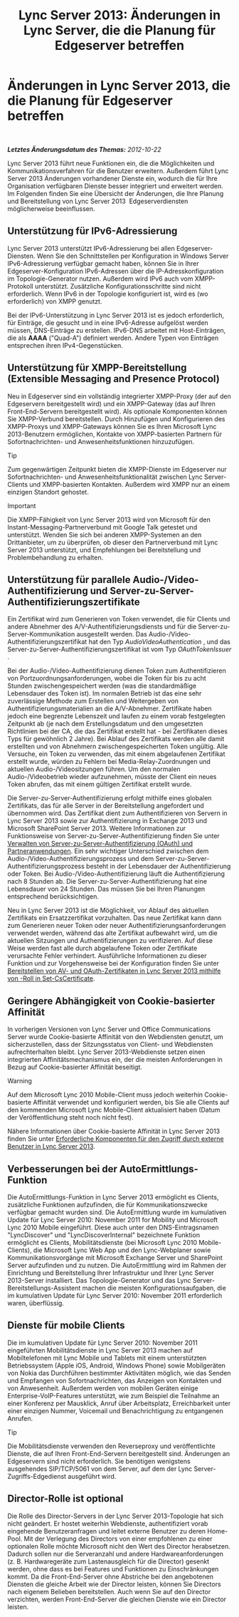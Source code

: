﻿---
title: 'Lync Server 2013: Änderungen in Lync Server, die die Planung für Edgeserver betreffen'
TOCTitle: Änderungen in Lync Server 2013, die die Planung für Edgeserver betreffen
ms:assetid: 66305160-c9b8-4bc4-9f24-8ee8d9a294f7
ms:mtpsurl: https://technet.microsoft.com/de-de/library/JJ204965(v=OCS.15)
ms:contentKeyID: 49294238
ms.date: 05/19/2016
mtps_version: v=OCS.15
ms.translationtype: HT
---

# Änderungen in Lync Server 2013, die die Planung für Edgeserver betreffen

 

_**Letztes Änderungsdatum des Themas:** 2012-10-22_

Lync Server 2013 führt neue Funktionen ein, die die Möglichkeiten und Kommunikationsverfahren für die Benutzer erweitern. Außerdem führt Lync Server 2013 Änderungen vorhandener Dienste ein, wodurch die für Ihre Organisation verfügbaren Dienste besser integriert und erweitert werden. Im Folgenden finden Sie eine Übersicht der Änderungen, die Ihre Planung und Bereitstellung von Lync Server 2013  Edgeserverdiensten möglicherweise beeinflussen.

## Unterstützung für IPv6-Adressierung

Lync Server 2013 unterstützt IPv6-Adressierung bei allen Edgeserver-Diensten. Wenn Sie den Schnittstellen per Konfiguration in Windows Server IPv6-Adressierung verfügbar gemacht haben, können Sie in Ihrer Edgeserver-Konfiguration IPv6-Adressen über die IP-Adresskonfiguration im Topologie-Generator nutzen. Außerdem wird IPv6 auch vom XMPP-Protokoll unterstützt. Zusätzliche Konfigurationsschritte sind nicht erforderlich. Wenn IPv6 in der Topologie konfiguriert ist, wird es (wo erforderlich) von XMPP genutzt.

Bei der IPv6-Unterstützung in Lync Server 2013 ist es jedoch erforderlich, für Einträge, die gesucht und in eine IPv6-Adresse aufgelöst werden müssen, DNS-Einträge zu erstellen. IPv6-DNS arbeitet mit Host-Einträgen, die als **AAAA** ("Quad-A") definiert werden. Andere Typen von Einträgen entsprechen ihren IPv4-Gegenstücken.

## Unterstützung für XMPP-Bereitstellung (Extensible Messaging and Presence Protocol)

Neu in Edgeserver sind ein vollständig integrierter XMPP-Proxy (der auf den Edgeservern bereitgestellt wird) und ein XMPP-Gateway (das auf Ihren Front-End-Servern bereitgestellt wird). Als optionale Komponenten können Sie XMPP-Verbund bereitstellen. Durch Hinzufügen und Konfigurieren des XMPP-Proxys und XMPP-Gateways können Sie es Ihren Microsoft Lync 2013-Benutzern ermöglichen, Kontakte von XMPP-basierten Partnern für Sofortnachrichten- und Anwesenheitsfunktionen hinzuzufügen.


> [!TIP]
> Zum gegenwärtigen Zeitpunkt bieten die XMPP-Dienste im Edgeserver nur Sofortnachrichten- und Anwesenheitsfunktionalität zwischen Lync&nbsp;Server-Clients und XMPP-basierten Kontakten. Außerdem wird XMPP nur an einem einzigen Standort gehostet.




> [!IMPORTANT]
> Die XMPP-Fähigkeit von Lync Server 2013 wird von Microsoft für den Instant-Messaging-Partnerverbund mit Google Talk getestet und unterstützt. Wenden Sie sich bei anderen XMPP-Systemen an den Drittanbieter, um zu überprüfen, ob dieser den Partnerverbund mit Lync Server 2013 unterstützt, und Empfehlungen bei Bereitstellung und Problembehandlung zu erhalten.



## Unterstützung für parallele Audio-/Video-Authentifizierung und Server-zu-Server-Authentifizierungszertifikate

Ein Zertifikat wird zum Generieren von Token verwendet, die für Clients und andere Abnehmer des A/V-Authentifizierungsdiensts und für die Server-zu-Server-Kommunikation ausgestellt werden. Das Audio-/Video-Authentifizierungszertifikat hat den Typ *AudioVideoAuthentication* , und das Server-zu-Server-Authentifizierungszertifikat ist vom Typ *OAuthTokenIssuer* .

Bei der Audio-/Video-Authentifizierung dienen Token zum Authentifizieren von Portzuordnungsanforderungen, wobei die Token für bis zu acht Stunden zwischengespeichert werden (was die standardmäßige Lebensdauer des Token ist). Im normalen Betrieb ist das eine sehr zuverlässige Methode zum Erstellen und Weitergeben von Authentifizierungsmaterialien an die A/V-Abnehmer. Zertifikate haben jedoch eine begrenzte Lebenszeit und laufen zu einem vorab festgelegten Zeitpunkt ab (je nach dem Erstellungsdatum und den umgesetzten Richtlinien bei der CA, die das Zertifikat erstellt hat - bei Zertifikaten dieses Typs für gewöhnlich 2 Jahre). Bei Ablauf des Zertifikats werden alle damit erstellten und von Abnehmern zwischengespeicherten Token ungültig. Alle Versuche, ein Token zu verwenden, das mit einem abgelaufenen Zertifikat erstellt wurde, würden zu Fehlern bei Media-Relay-Zuordnungen und aktuellen Audio-/Videositzungen führen. Um den normalen Audio-/Videobetrieb wieder aufzunehmen, müsste der Client ein neues Token abrufen, das mit einem gültigen Zertifikat erstellt wurde.

Die Server-zu-Server-Authentifizierung erfolgt mithilfe eines globalen Zertifikats, das für alle Server in der Bereitstellung angefordert und übernommen wird. Das Zertifikat dient zum Authentifizieren von Servern in Lync Server 2013 sowie zur Authentifizierung in Exchange 2013 und Microsoft SharePoint Server 2013. Weitere Informationen zur Funktionsweise von Server-zu-Server-Authentifizierung finden Sie unter [Verwalten von Server-zu-Server-Authentifizierung (OAuth) und Partneranwendungen](lync-server-2013-managing-server-to-server-authentication-oauth-and-partner-applications.md). Ein sehr wichtiger Unterschied zwischen dem Audio-/Video-Authentifizierungsprozess und dem Server-zu-Server-Authentifizierungsprozess besteht in der Lebensdauer der Authentifizierung oder Token. Bei Audio-/Video-Authentifizierung läuft die Authentifizierung nach 8 Stunden ab. Die Server-zu-Server-Authentifizierung hat eine Lebensdauer von 24 Stunden. Das müssen Sie bei Ihren Planungen entsprechend berücksichtigen.

Neu in Lync Server 2013 ist die Möglichkeit, vor Ablauf des aktuellen Zertifikats ein Ersatzzertifikat vorzuhalten. Das neue Zertifikat kann dann zum Generieren neuer Token oder neuer Authentifizierungsanforderungen verwendet werden, während das alte Zertifikat aufbewahrt wird, um die aktuellen Sitzungen und Authentifizierungen zu verifizieren. Auf diese Weise werden fast alle durch abgelaufene Token oder Zertifikate verursachte Fehler verhindert. Ausführliche Informationen zu dieser Funktion und zur Vorgehensweise bei der Konfiguration finden Sie unter [Bereitstellen von AV- und OAuth-Zertifikaten in Lync Server 2013 mithilfe von -Roll in Set-CsCertificate](lync-server-2013-staging-av-and-oauth-certificates-using-roll-in-https://docs.microsoft.com/en-us/powershell/module/skype/Set-CsCertificate).

## Geringere Abhängigkeit von Cookie-basierter Affinität

In vorherigen Versionen von Lync Server und Office Communications Server wurde Cookie-basierte Affinität von den Webdiensten genutzt, um sicherzustellen, dass der Sitzungsstatus von Client- und Webdiensten aufrechterhalten bleibt. Lync Server 2013-Webdienste setzen einen integrierten Affinitätsmechanismus ein, der die meisten Anforderungen in Bezug auf Cookie-basierter Affinität beseitigt.


> [!WARNING]
> Auf dem Microsoft Lync 2010 Mobile-Client muss jedoch weiterhin Cookie-basierte Affinität verwendet und konfiguriert werden, bis Sie alle Clients auf den kommenden Microsoft Lync Mobile-Client aktualisiert haben (Datum der Veröffentlichung steht noch nicht fest).



Nähere Informationen über Cookie-basierte Affinität in Lync Server 2013 finden Sie unter [Erforderliche Komponenten für den Zugriff durch externe Benutzer in Lync Server 2013](lync-server-2013-components-required-for-external-user-access.md).

## Verbesserungen bei der AutoErmittlungs-Funktion

Die AutoErmittlungs-Funktion in Lync Server 2013 ermöglicht es Clients, zusätzliche Funktionen aufzufinden, die für Kommunikationszwecke verfügbar gemacht wurden sind. Die AutoErmittlung wurde im kumulativen Update für Lync Server 2010: November 2011 for Mobility und Microsoft Lync 2010 Mobile eingeführt. Diese auch unter den DNS-Eintragsnamen "LyncDiscover" und "LyncDiscoverInternal" bezeichnete Funktion ermöglicht es Clients, Mobilitätsdienste (bei Microsoft Lync 2010 Mobile-Clients), die Microsoft Lync Web App und den Lync-Webplaner sowie Kommunikationsvorgänge mit Microsoft Exchange Server und SharePoint Server aufzufinden und zu nutzen. Die AutoErmittlung wird im Rahmen der Einrichtung und Bereitstellung Ihrer Infrastruktur und Ihrer Lync Server 2013-Server installiert. Das Topologie-Generator und das Lync Server-Bereitstellungs-Assistent machen die meisten Konfigurationsaufgaben, die im kumulativen Update für Lync Server 2010: November 2011 erforderlich waren, überflüssig.

## Dienste für mobile Clients

Die im kumulativen Update für Lync Server 2010: November 2011 eingeführten Mobilitätsdienste in Lync Server 2013 machen auf Mobiltelefonen mit Lync Mobile und Tablets mit einem unterstützten Betriebssystem (Apple iOS, Android, Windows Phone) sowie Mobilgeräten von Nokia das Durchführen bestimmter Aktivitäten möglich, wie das Senden und Empfangen von Sofortnachrichten, das Anzeigen von Kontakten und von Anwesenheit. Außerdem werden von mobilen Geräten einige Enterprise-VoIP-Features unterstützt, wie zum Beispiel die Teilnahme an einer Konferenz per Mausklick, Anruf über Arbeitsplatz, Erreichbarkeit unter einer einzigen Nummer, Voicemail und Benachrichtigung zu entgangenen Anrufen.


> [!TIP]
> Die Mobilitätsdienste verwenden den Reverseproxy und veröffentlichte Dienste, die auf Ihren Front-End-Servern bereitgestellt sind. Änderungen an Edgeservern sind nicht erforderlich. Sie benötigen wenigstens ausgehendes SIP/TCP/5061 von dem Server, auf dem der Lync Server-Zugriffs-Edgedienst ausgeführt wird.



## Director-Rolle ist optional

Die Rolle des Director-Servers in der Lync Server 2013-Topologie hat sich nicht geändert. Er hostet weiterhin Webdienste, authentifiziert vorab eingehende Benutzeranfragen und leitet externe Benutzer zu deren Home-Pool. Mit der Verlegung des Directors von einer empfohlenen zu einer optionalen Rolle möchte Microsoft nicht den Wert des Director herabsetzen. Dadurch sollen nur die Serveranzahl und andere Hardwareanforderungen (z. B. Hardwaregeräte zum Lastenausgleich für die Director) gesenkt werden, ohne dass es bei Features und Funktionen zu Einschränkungen kommt. Da die Front-End-Server ohne Abstriche bei den angebotenen Diensten die gleiche Arbeit wie der Director leisten, können Sie Directors nach eigenem Belieben bereitstellen. Auch wenn Sie auf den Director verzichten, werden Front-End-Server die gleichen Dienste wie ein Director leisten.

